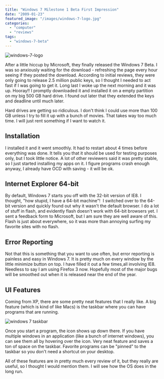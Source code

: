 ```yaml
---
title: "Windows 7 Milestone 1 Beta First Impression"
date: "2009-01-23"
featured_image: "/images/windows-7-logo.jpg"
categories: 
  - "computer"
  - "reviews"
tags: 
  - "windows-7-beta"
---
```


![](/images/windows-7-logo.jpg "windows-7-logo")

After a little hiccup by Microsoft, they finally released the Windows 7 Beta. I was so anxiously waiting for the download - refreshing the page every hour seeing if they posted the download. According to initial reviews, they were only going to release 2.5 million public keys, so I thought I needed to act fast if I was going to get it. Long last I woke up the next morning and it was up. Hooray!! I promptly downloaded it and installed it on a empty partition on my big 500 GB hard drive. I found out later that they extended the keys and deadline until much later.

Hard drives are getting so ridiculous. I don't think I could use more than 100 GB unless I try to fill it up with a bunch of movies. That takes way too much time. I will just rent something if I want to watch it.

## Installation

I installed it and it went smoothly. It had to restart about 4 times before everything was done. It tells you that it should be used for testing purposes only, but I took little notice. A lot of other reviewers said it was pretty stable, so I just started installing my apps on it. I figure programs crash enough anyway, I already have OCD with saving - it will be ok.

## Internet Explorer 64-bit

By default, Windows 7 starts you off with the 32-bit version of IE8. I thought, "how stupid, I have a 64-bit machine"!  I switched over to the 64-bit version and quickly found out why it wasn't the default browser. I do a lot of stuff in flash, and evidently flash doesn't work with 64-bit browsers yet. I sent a feedback form to Microsoft, but I am sure they are well aware of this. Flash is just about everywhere, so it was more than annoying surfing my favorite sites with no flash.

## Error Reporting

Not that this is something that you want to use often, but error reporting is painless and easy in Windows 7. It is pretty much on every window by the little minimize button on top. I have filled it out a few times,all involving IE8. Needless to say I am using Firefox 3 now. Hopefully most of the major bugs will be smoothed out when it is released near the end of the year.

## UI Features

Coming from XP, there are some pretty neat features that I really like. A big feature (which is kind of like Macs) is the taskbar where you can have programs that are running.

![](/images/taskbar1-300x134.jpg "windows 7 taskbar")

Once you start a program, the icon shows up down there. If you have multiple windows in an application (like a bunch of internet windows), you can see them all by hovering over the icon. Very neat feature and saves a ton of space on the taskbar. Favorite programs can be "pinned" to the taskbar so you don't need a shortcut on your desktop.

All of these features are in pretty much every review of it, but they really are useful, so I thought I would mention them. I will see how the OS does in the long run.
